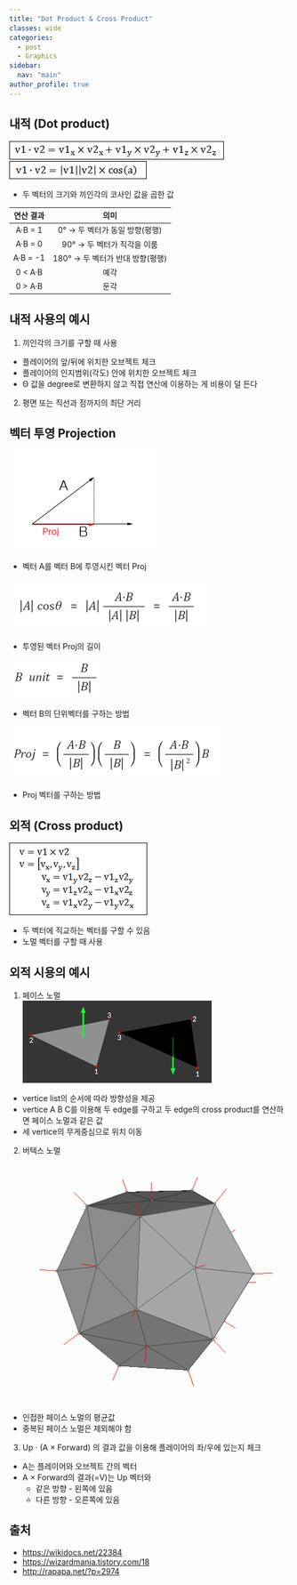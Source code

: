 ```yaml
---
title: "Dot Product & Cross Product"
classes: wide
categories: 
  - post
  - Graphics
sidebar:
  nav: "main"
author_profile: true
---
```


## 내적 (Dot product)
![post_thumbnail](/assets/images/1257762440.gif)  
![post_thumbnail](/assets/images/1271045376.gif)
* 두 벡터의 크기와 끼인각의 코사인 값을 곱한 값

|연산 결과|의미|
|:---:|:---:|
|A·B = 1|0° → 두 벡터가 동일 방향(평행)|
|A·B = 0|90° → 두 벡터가 직각을 이룸|
|A·B = -1|180° → 두 벡터가 반대 방향(평행)|
|0 < A·B|예각|
|0 > A·B|둔각|

## 내적 사용의 예시
1. 끼인각의 크기를 구할 때 사용
  - 플레이어의 앞/뒤에 위치한 오브젝트 체크
  - 플레이어의 인지범위(각도) 안에 위치한 오브젝트 체크
  - Θ 값을 degree로 변환하지 않고 직접 연산에 이용하는 게 비용이 덜 든다
2. 평면 또는 직선과 점까지의 최단 거리

## 벡터 투영 Projection
![post_thumbnail](/assets/images/{F27F5C8C-D3FD-499A-A3C0-A7E4BAB25277}.png)
* 벡터 A를 벡터 B에 투영시킨 벡터 Proj

![post_thumbnail](/assets/images/{58DC3DCD-F9D1-4FE0-9A73-849A0F557193}.png)
* 투영된 벡터 Proj의 길이

![post_thumbnail](/assets/images/{AE17E140-7B2F-48A0-9F6F-585246E13BEA}.png)
* 벡터 B의 단위벡터를 구하는 방법

![post_thumbnail](/assets/images/{92344C4F-19DF-463D-AD1B-5FC04007043E}.png)
* Proj 벡터를 구하는 방법

## 외적 (Cross product)
![post_thumbnail](/assets/images/1110890585.gif)
* 두 벡터에 직교하는 벡터를 구할 수 있음
* 노멀 벡터를 구할 때 사용

## 외적 시용의 예시
1. 페이스 노멀  
  ![post_thumbnail](/assets/images/face_normal.png)
  * vertice list의 순서에 따라 방향성을 제공
  * vertice A B C를 이용해 두 edge를 구하고 두 edge의 cross product를 연산하면 페이스 노멀과 같은 값
  * 세 vertice의 무게중심으로 위치 이동
2. 버텍스 노멀  
  ![post_thumbnail](/assets/images/Vertex_normals.png)
  * 인접한 페이스 노멀의 평균값
  * 중복된 페이스 노멀은 제외해야 함
3. Up · (A × Forward) 의 결과 값을 이용해 플레이어의 좌/우에 있는지 체크
  - A는 플레이어와 오브젝트 간의 벡터
  - A × Forward의 결과(=V)는 Up 벡터와 
    - 같은 방향 - 왼쪽에 있음
    - 다른 방향 - 오른쪽에 있음

## 출처
* <https://wikidocs.net/22384>  
* <https://wizardmania.tistory.com/18>
* <http://rapapa.net/?p=2974>